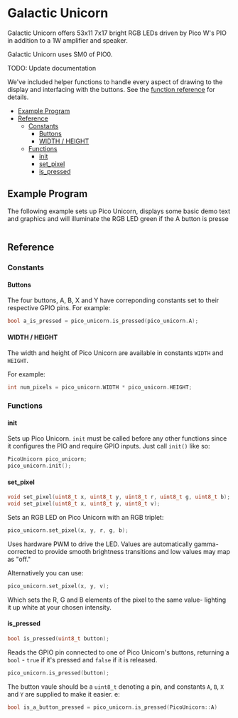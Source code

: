 # Galactic Unicorn <!-- omit in toc -->

Galactic Unicorn offers 53x11 7x17 bright RGB LEDs driven by Pico W's PIO in addition to a 1W amplifier and speaker.

Galactic Unicorn uses SM0 of PIO0.

TODO: Update documentation

We've included helper functions to handle every aspect of drawing to the display and interfacing with the buttons. See the [function reference](#function-reference) for details.

- [Example Program](#example-program)
- [Reference](#reference)
  - [Constants](#constants)
    - [Buttons](#buttons)
    - [WIDTH / HEIGHT](#width--height)
  - [Functions](#functions)
    - [init](#init)
    - [set_pixel](#set_pixel)
    - [is_pressed](#is_pressed)

## Example Program

The following example sets up Pico Unicorn, displays some basic demo text and graphics and will illuminate the RGB LED green if the A button is presse

```c++

```

## Reference

### Constants

#### Buttons

The four buttons, A, B, X and Y have correponding constants set to their respective GPIO pins. For example:

```c++
bool a_is_pressed = pico_unicorn.is_pressed(pico_unicorn.A);
```

#### WIDTH / HEIGHT

The width and height of Pico Unicorn are available in constants `WIDTH` and `HEIGHT`.

For example:

```c++
int num_pixels = pico_unicorn.WIDTH * pico_unicorn.HEIGHT;
```

### Functions

#### init

Sets up Pico Unicorn. `init` must be called before any other functions since it configures the PIO and require GPIO inputs. Just call `init()` like so: 

```c++
PicoUnicorn pico_unicorn;
pico_unicorn.init();
```

#### set_pixel

```c++
void set_pixel(uint8_t x, uint8_t y, uint8_t r, uint8_t g, uint8_t b);
void set_pixel(uint8_t x, uint8_t y, uint8_t v);
```

Sets an RGB LED on Pico Unicorn with an RGB triplet:

```c++
pico_unicorn.set_pixel(x, y, r, g, b);
```

Uses hardware PWM to drive the LED. Values are automatically gamma-corrected to provide smooth brightness transitions and low values may map as "off."

Alternatively you can use:

```c++
pico_unicorn.set_pixel(x, y, v);
```

Which sets the R, G and B elements of the pixel to the same value- lighting it up white at your chosen intensity.

#### is_pressed

```c++
bool is_pressed(uint8_t button);
```

Reads the GPIO pin connected to one of Pico Unicorn's buttons, returning a `bool` - `true` if it's pressed and `false` if it is released.

```c++
pico_unicorn.is_pressed(button);
```

The button vaule should be a `uint8_t` denoting a pin, and constants `A`, `B`, `X` and `Y` are supplied to make it easier. e:

```c++
bool is_a_button_pressed = pico_unicorn.is_pressed(PicoUnicorn::A)
```